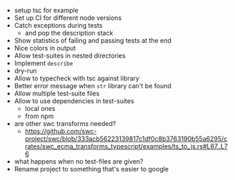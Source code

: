 - setup tsc for example
- Set up CI for different node versions
- Catch exceptions during tests
  - and pop the description stack
- Show statistics of failing and passing tests at the end
- Nice colors in output
- Allow test-suites in nested directories
- Implement `describe`
- dry-run
- Allow to typecheck with tsc against library
- Better error message when `str` library can't be found
- Allow multiple test-suite files
- Allow to use dependencies in test-suites
  - local ones
  - from npm
- are other swc transforms needed?
  - https://github.com/swc-project/swc/blob/333acb56223139817c1df0c8b3763190b55a6295/crates/swc_ecma_transforms_typescript/examples/ts_to_js.rs#L67..L76
- what happens when no test-files are given?
- Rename project to something that's easier to google
